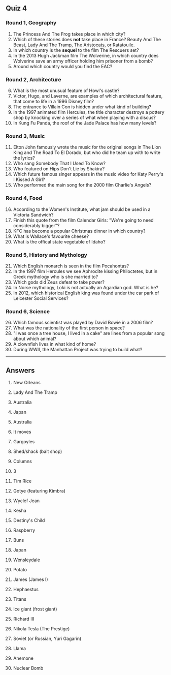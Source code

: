 ## Quiz 4

### Round 1, Geography

1. The Princess And The Frog takes place in which city?
2. Which of these stories does **not** take place in France? Beauty And The Beast, Lady And The Tramp,
 The Aristocats, or Ratatouile.
3. In which country is the **sequel** to the film The Rescuers set?
4. In the 2013 Hugh Jackman film The Wolverine, in which country does Wolverine save an army officer holding him prisoner from a bomb?
5. Around which country would you find the EAC?

### Round 2, Architecture

6. What is the most unusual feature of Howl's castle?
7. Victor, Hugo, and Laverne, are examples of which architectural feature, that come to life in a 1996 Disney film?
8. The entrance to Villain Con is hidden under what kind of building?
9. In the 1997 animated film Hercules, the title character destroys a pottery shop by knocking over a series of what when playing with a discus?
10. In Kung Fu Panda, the roof of the Jade Palace has how many levels?

### Round 3, Music

11. Elton John famously wrote the music for the original songs in The Lion King and The Road To El Dorado, but who did he team up with to write the lyrics?
12. Who sang Somebody That I Used To Know?
13. Who featured on Hips Don't Lie by Shakira?
14. Which future famous singer appears in the music video for Katy Perry's I Kissed A Girl?
15. Who performed the main song for the 2000 film Charlie's Angels?

### Round 4, Food

16. According to the Women's Institute, what jam should be used in a Victoria Sandwich?
17. Finish this quote from the film Calendar Girls: "We're going to need considerably bigger"?
18. KFC has become a popular Christmas dinner in which country?
19. What is Wallace's favourite cheese?
20. What is the offical state vegetable of Idaho?

### Round 5, History and Mythology

21. Which English monarch is seen in the film Pocahontas?
22. In the 1997 film Hercules we see Aphrodite kissing Philoctetes, but in Greek mythology who is she married to?
23. Which gods did Zeus defeat to take power?
24. In Norse mythology, Loki is not actually an Agardian god. What is he?
25. In 2012, which historical English king was found under the car park of Leicester Social Services?

### Round 6, Science

26. Which famous scientist was played by David Bowie in a 2006 film?
27. What was the nationality of the first person in space?
28. "I was once a tree house, I lived in a cake" are lines from a popular song about which animal?
29. A clownfish lives in what kind of home?
30. During WWII, the Manhattan Project was trying to build what?

-------------

## Answers

1. New Orleans
2. Lady And The Tramp
3. Australia
4. Japan
5. Australia

6. It moves
7. Gargoyles
8. Shed/shack (bait shop)
9. Columns
10. 3

11. Tim Rice
12. Gotye (featuring Kimbra)
13. Wyclef Jean
14. Kesha
15. Destiny's Child

16. Raspberry
17. Buns
18. Japan
19. Wensleydale
20. Potato

21. James (James I)
22. Hephaestus
23. Titans
24. Ice giant (frost giant)
25. Richard III

26. Nikola Tesla (The Prestige)
27. Soviet (or Russian, Yuri Gagarin)
28. Llama
29. Anemone
30. Nuclear Bomb
